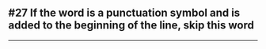﻿## #27 If the word is a punctuation symbol and is added to the beginning of the line, skip this word

---


